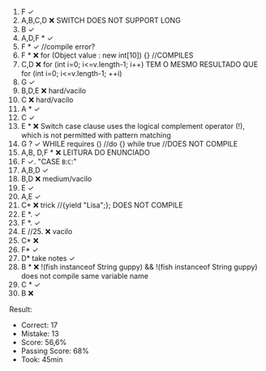 1.  F                ✓
2.  A,B,C,D          ❌ SWITCH DOES NOT SUPPORT LONG
3.  B                ✓
4.  A,D,F  *         ✓
5.  F *              ✓ //compile error? 
6.  F *              ❌ for (Object value : new int[10]) {} //COMPILES
7.  C,D              ❌ for (int i=0; i<=v.length-1; i++) TEM O MESMO RESULTADO QUE for (int i=0; i<=v.length-1; ++i)
8.  G                ✓ 
9.  B,D,E            ❌ hard/vacilo
10. C                ❌ hard/vacilo
11. A *              ✓
12. C                ✓
13. E *              ❌ Switch case clause uses the logical complement operator (!), which is not permitted with pattern matching
14. G ?              ✓ WHILE requires () //do {} while true //DOES NOT COMPILE
15. A,B, D,F *       ❌ LEITURA DO ENUNCIADO
16. F                ✓. "CASE `B`:`C`:"
17. A,B,D            ✓
18. B,D              ❌ medium/vacilo
19. E                ✓
20. A,E              ✓
21. C*               ❌ trick //{yield "Lisa";}; DOES NOT COMPILE
22. E *.             ✓
23. F *.             ✓
24. E //25.          ❌ vacilo
25. C*               ❌
26. F*               ✓
27. D* take notes    ✓
28. B *              ❌ !(fish instanceof String guppy) && !(fish instanceof String guppy) does not compile same variable name
29. C *              ✓
30. B                ❌ 

Result:

* Correct: 17
* Mistake: 13
* Score: 56,6%
* Passing Score: 68%
* Took: 45min